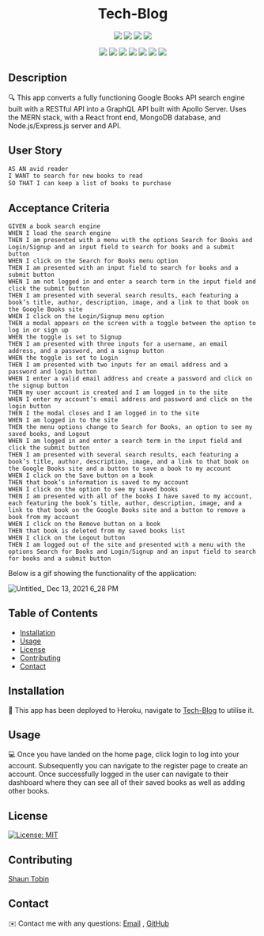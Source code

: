 <h1 align="center">Tech-Blog</h1>
   
  
<p align="center">
    <img src="https://img.shields.io/github/repo-size/tobin14-jpg/Book-search-engine" />
    <img src="https://img.shields.io/github/languages/top/tobin14-jpg/Book-search-engine"  />
    <img src="https://img.shields.io/github/issues/tobin14-jpg/Book-search-engine" />
    <img src="https://img.shields.io/github/last-commit/tobin14-jpg/Book-search-engine" >
</p>
  
<p align="center">
    <img src="https://img.shields.io/badge/Javascript-yellow" />
    <img src="https://img.shields.io/badge/VisualStudioCode-blue"  />
    <img src="https://img.shields.io/badge/-Node.js-green" />
    <img src="https://img.shields.io/badge/-MongoDB-red" >
    <img src="https://img.shields.io/badge/-Heroku-lightgrey" />
    <img src="https://img.shields.io/badge/-GraphQL-brightgreen" />
    <img src="https://img.shields.io/badge/-Express.js-yellowgreen" />


</p>
   
## Description
  
🔍 This app converts a fully functioning Google Books API search engine built with a RESTful API into a GraphQL API built with Apollo Server. Uses the MERN stack, with a React front end, MongoDB database, and Node.js/Express.js server and API.
  
## User Story

```md
AS AN avid reader
I WANT to search for new books to read
SO THAT I can keep a list of books to purchase
```
  
## Acceptance Criteria
  
``` 
GIVEN a book search engine
WHEN I load the search engine
THEN I am presented with a menu with the options Search for Books and Login/Signup and an input field to search for books and a submit button
WHEN I click on the Search for Books menu option
THEN I am presented with an input field to search for books and a submit button
WHEN I am not logged in and enter a search term in the input field and click the submit button
THEN I am presented with several search results, each featuring a book’s title, author, description, image, and a link to that book on the Google Books site
WHEN I click on the Login/Signup menu option
THEN a modal appears on the screen with a toggle between the option to log in or sign up
WHEN the toggle is set to Signup
THEN I am presented with three inputs for a username, an email address, and a password, and a signup button
WHEN the toggle is set to Login
THEN I am presented with two inputs for an email address and a password and login button
WHEN I enter a valid email address and create a password and click on the signup button
THEN my user account is created and I am logged in to the site
WHEN I enter my account’s email address and password and click on the login button
THEN I the modal closes and I am logged in to the site
WHEN I am logged in to the site
THEN the menu options change to Search for Books, an option to see my saved books, and Logout
WHEN I am logged in and enter a search term in the input field and click the submit button
THEN I am presented with several search results, each featuring a book’s title, author, description, image, and a link to that book on the Google Books site and a button to save a book to my account
WHEN I click on the Save button on a book
THEN that book’s information is saved to my account
WHEN I click on the option to see my saved books
THEN I am presented with all of the books I have saved to my account, each featuring the book’s title, author, description, image, and a link to that book on the Google Books site and a button to remove a book from my account
WHEN I click on the Remove button on a book
THEN that book is deleted from my saved books list
WHEN I click on the Logout button
THEN I am logged out of the site and presented with a menu with the options Search for Books and Login/Signup and an input field to search for books and a submit button 
````
Below is a gif showing the functionality of the application:

![Untitled_ Dec 13, 2021 6_28 PM](https://user-images.githubusercontent.com/83910221/145796314-5c2b11c9-3b22-4534-ab52-b1945d20d5a9.gif)

  
## Table of Contents
- [Installation](#installation)
- [Usage](#usage)
- [License](#license)
- [Contributing](#contributing)
- [Contact](#contact)

## Installation
💾 This app has been deployed to Heroku, navigate to [Tech-Blog](https://shielded-thicket-93890.herokuapp.com/dashboard) to utilise it.
  
## Usage
💻 Once you have landed on the home page, click login to log into your account. Subsequently you can navigate to the register page to create an account. Once successfully logged in the user can navigate to their dashboard where they can see all of their saved books as well as adding other books. 
  
## License
[![License: MIT](https://img.shields.io/badge/License-MIT-yellow.svg)](https://opensource.org/licenses/MIT)

## Contributing
[Shaun Tobin](https://github.com/tobin14-jpg)

## Contact
✉️ Contact me with any questions: [Email](mailto:shauntobin88@hotmail.com) , [GitHub](https://github.com/tobin14-jpg)<br />
